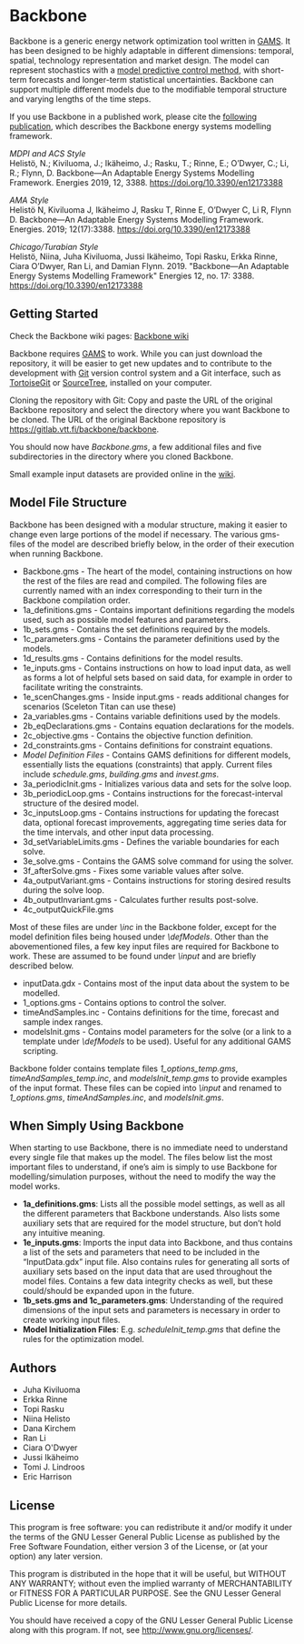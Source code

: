 # Backbone

Backbone is a generic energy network optimization tool written in [GAMS](https://www.gams.com/). It has been designed to be highly adaptable in different dimensions: temporal, spatial, technology representation and market design. The model can represent stochastics with a [model predictive control method](https://doi.org/10.1016/j.automatica.2008.03.002), with short-term forecasts and longer-term statistical uncertainties. Backbone can support multiple different models due to the modifiable temporal structure and varying lengths of the time steps.

If you use Backbone in a published work, please cite the [following publication](https://doi.org/10.3390/en12173388), which describes the Backbone energy systems modelling framework.

*MDPI and ACS Style*  
Helistö, N.; Kiviluoma, J.; Ikäheimo, J.; Rasku, T.; Rinne, E.; O’Dwyer, C.; Li, R.; Flynn, D. Backbone—An Adaptable Energy Systems Modelling Framework. Energies 2019, 12, 3388. https://doi.org/10.3390/en12173388

*AMA Style*  
Helistö N, Kiviluoma J, Ikäheimo J, Rasku T, Rinne E, O’Dwyer C, Li R, Flynn D. Backbone—An Adaptable Energy Systems Modelling Framework. Energies. 2019; 12(17):3388. https://doi.org/10.3390/en12173388

*Chicago/Turabian Style*  
Helistö, Niina, Juha Kiviluoma, Jussi Ikäheimo, Topi Rasku, Erkka Rinne, Ciara O’Dwyer, Ran Li, and Damian Flynn. 2019. "Backbone—An Adaptable Energy Systems Modelling Framework" Energies 12, no. 17: 3388. https://doi.org/10.3390/en12173388 

## Getting Started

Check the Backbone wiki pages: [Backbone wiki](https://gitlab.vtt.fi/backbone/backbone/-/wikis/home) 

Backbone requires [GAMS](https://www.gams.com) to work. While you can just download the repository, it will be easier to get new updates and to contribute to the development with [Git](https://git-scm.com/) version control system and a Git interface, such as [TortoiseGit](https://tortoisegit.org/) or [SourceTree](https://www.sourcetreeapp.com/), installed on your computer. 

Cloning the repository with Git: Copy and paste the URL of the original Backbone repository and select the directory where you want Backbone to be cloned. The URL of the original Backbone repository is https://gitlab.vtt.fi/backbone/backbone. 

You should now have *Backbone.gms*, a few additional files and five subdirectories in the directory where you cloned Backbone.

Small example input datasets are provided online in the [wiki](https://gitlab.vtt.fi/backbone/backbone/-/wikis/Getting-started/Example%20models).

## Model File Structure

Backbone has been designed with a modular structure, making it easier to change even large portions of the model if necessary. The various gms-files of the model are described briefly below, in the order of their execution when running Backbone. 

* Backbone.gms - The heart of the model, containing instructions on how the rest of the files are read and compiled. The following files are currently named with an index corresponding to their turn in the Backbone compilation order.
* 1a_definitions.gms - Contains important definitions regarding the models used, such as possible model features and parameters.
* 1b_sets.gms - Contains the set definitions required by the models.
* 1c_parameters.gms	- Contains the parameter definitions used by the models.
* 1d_results.gms - Contains definitions for the model results.
* 1e_inputs.gms - Contains instructions on how to load input data, as well as forms a lot of helpful sets based on said data, for example in order to facilitate writing the constraints.
* 1e_scenChanges.gms - Inside input.gms - reads additional changes for scenarios (Sceleton Titan can use these)
* 2a_variables.gms - Contains variable definitions used by the models.
* 2b_eqDeclarations.gms - Contains equation declarations for the models.
* 2c_objective.gms - Contains the objective function definition.
* 2d_constraints.gms - Contains definitions for constraint equations.
* *Model Definition Files* - Contains GAMS definitions for different models, essentially lists the equations (constraints) that apply. Current files include *schedule.gms*, *building.gms* and *invest.gms*.
* 3a_periodicInit.gms - Initializes various data and sets for the solve loop.
* 3b_periodicLoop.gms - Contains instructions for the forecast-interval structure of the desired model.
* 3c_inputsLoop.gms - Contains instructions for updating the forecast data, optional forecast improvements, aggregating time series data for the time intervals, and other input data processing.
* 3d_setVariableLimits.gms - Defines the variable boundaries for each solve.
* 3e_solve.gms - Contains the GAMS solve command for using the solver.
* 3f_afterSolve.gms - Fixes some variable values after solve.
* 4a_outputVariant.gms - Contains instructions for storing desired results during the solve loop.
* 4b_outputInvariant.gms - Calculates further results post-solve.
* 4c_outputQuickFile.gms

Most of these files are under *\inc* in the Backbone folder, except for the model definition files being housed under *\defModels*. Other than the abovementioned files, a few key input files are required for Backbone to work. These are assumed to be found under *\input* and are briefly described below.

* inputData.gdx	- Contains most of the input data about the system to be modelled.
* 1_options.gms - Contains options to control the solver.
* timeAndSamples.inc - Contains definitions for the time, forecast and sample index ranges.
* modelsInit.gms - Contains model parameters for the solve (or a link to a template under *\defModels* to be used). Useful for any additional GAMS scripting.

Backbone folder contains template files *1_options_temp.gms*, *timeAndSamples_temp.inc*, and *modelsInit_temp.gms* to provide examples of the input format. These files can be copied into *\input* and renamed to *1_options.gms*, *timeAndSamples.inc*, and *modelsInit.gms*.

## When Simply Using Backbone

When starting to use Backbone, there is no immediate need to understand every single file that makes up the model. The files below list the most important files to understand, if one’s aim is simply to use Backbone for modelling/simulation purposes, without the need to modify the way the model works.

* **1a_definitions.gms**: Lists all the possible model settings, as well as all the different parameters that Backbone understands. Also lists some auxiliary sets that are required for the model structure, but don’t hold any intuitive meaning.
* **1e_inputs.gms**: Imports the input data into Backbone, and thus contains a list of the sets and parameters that need to be included in the “InputData.gdx” input file. Also contains rules for generating all sorts of auxiliary sets based on the input data that are used throughout the model files. Contains a few data integrity checks as well, but these could/should be expanded upon in the future.
* **1b_sets.gms and 1c_parameters.gms**: Understanding of the required dimensions of the input sets and parameters is necessary in order to create working input files. 
* **Model Initialization Files**: E.g. *scheduleInit_temp.gms* that define the rules for the optimization model.

## Authors

* Juha Kiviluoma
* Erkka Rinne
* Topi Rasku
* Niina Helisto
* Dana Kirchem
* Ran Li
* Ciara O'Dwyer
* Jussi Ikäheimo
* Tomi J. Lindroos
* Eric Harrison

## License

This program is free software: you can redistribute it and/or modify it under the terms of the GNU Lesser General Public License as published by
the Free Software Foundation, either version 3 of the License, or (at your option) any later version.

This program is distributed in the hope that it will be useful, but WITHOUT ANY WARRANTY; without even the implied warranty of
MERCHANTABILITY or FITNESS FOR A PARTICULAR PURPOSE.  See the GNU Lesser General Public License for more details.

You should have received a copy of the GNU Lesser General Public License along with this program.  If not, see <http://www.gnu.org/licenses/>.
